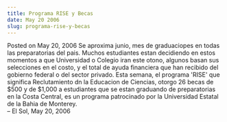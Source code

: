```yaml
---
title: Programa RISE y Becas
date: May 20 2006
slug: programa-rise-y-becas
---
```


 



<span class="date">Posted on May 20, 2006    </span>
Se aproxima junio, mes de graduaciopes en todas las preparatorias
del pais. Muchos estudiantes estan decidiendo en estos momentos a
que Universidad o Colegio iran este otono, algunos basan sus
selecciones en el costo, y el total de ayuda financiera que han
recibido del gobierno federal o del sector privado. Esta semana, el
programa &apos;RISE&apos; que significa Reclutamiento dn la Educacion de
Ciencias, otorgo 26 becas de $500 y de $1,000 a estudiantes que se
estan graduando de preparatorias en la Costa Central, es un
programa patrocinado por la Universidad Estatal de la Bahia de
Monterey.<br>
&#x2013; El Sol, May 20, 2006<br/></br>




 
